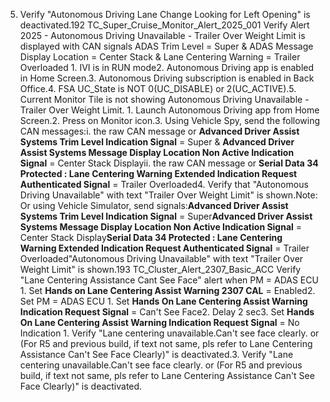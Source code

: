 5. Verify "Autonomous Driving Lane Change Looking for Left Opening" is deactivated.192 TC_Super_Cruise_Monitor_Alert_2025_001 Verify Alert 2025 - Autonomous Driving Unavailable - Trailer Over Weight Limit is displayed with CAN signals ADAS Trim Level = Super & ADAS Message Display Location = Center Stack & Lane Centering Warning = Trailer Overloaded 1. IVI is in RUN mode2. Autonomous Driving app is enabled in Home Screen.3. Autonomous Driving subscription is enabled in Back Office.4. FSA UC_State is NOT 0(UC_DISABLE) or 2(UC_ACTIVE).5. Current Monitor Tile is not showing Autonomous Driving Unavailable - Trailer Over Weight Limit. 1. Launch Autonomous Driving app from Home Screen.2. Press on Monitor icon.3. Using Vehicle Spy, send the following CAN messages:i. the raw CAN message or **Advanced Driver Assist Systems Trim Level Indication Signal** = Super & **Advanced Driver Assist Systems Message Display Location Non Active Indication Signal** = Center Stack Displayii. the raw CAN message or **Serial Data 34 Protected : Lane Centering Warning Extended Indication Request Authenticated Signal** = Trailer Overloaded4. Verify that "Autonomous Driving Unavailable" with text "Trailer Over Weight Limit" is shown.Note: Or using Vehicle Simulator, send signals:**Advanced Driver Assist Systems Trim Level Indication Signal** = Super**Advanced Driver Assist Systems Message Display Location Non Active Indication Signal** = Center Stack Display**Serial Data 34 Protected : Lane Centering Warning Extended Indication Request Authenticated Signal** = Trailer Overloaded"Autonomous Driving Unavailable" with text "Trailer Over Weight Limit" is shown.193 TC_Cluster_Alert_2307_Basic_ACC Verify "Lane Centering Assistance Cant See Face" alert when PM = ADAS ECU 1. Set **Hands on Lane Centering Assist Warning 2307 CAL** = Enabled2. Set PM = ADAS ECU 1. Set **Hands On Lane Centering Assist Warning Indication Request Signal** = Can't See Face2. Delay 2 sec3. Set **Hands On Lane Centering Assist Warning Indication Request Signal** = No Indication 1. Verify "Lane centering unavailable.Can't see face clearly. or (For R5 and previous build, if text not same, pls refer to Lane Centering Assistance Can't See Face Clearly)" is deactivated.3. Verify "Lane centering unavailable.Can't see face clearly. or (For R5 and previous build, if text not same, pls refer to Lane Centering Assistance Can't See Face Clearly)" is deactivated.